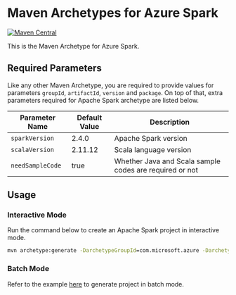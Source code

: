# Maven Archetypes for Azure Spark
[![Maven Central](!!!)](!!!)

This is the Maven Archetype for Azure Spark.

## Required Parameters

Like any other Maven Archetype, you are required to provide values for parameters `groupId`, `artifactId`, `version` and `package`.
On top of that, extra parameters required for Apache Spark archetype are listed below.

Parameter Name | Default Value | Description
---|---|---
`sparkVersion` | 2.4.0 | Apache Spark version
`scalaVersion` | 2.11.12 | Scala language version
`needSampleCode` | true | Whether Java and Scala sample codes are required or not

## Usage

### Interactive Mode

Run the command below to create an Apache Spark project in interactive mode.

```cmd
mvn archetype:generate -DarchetypeGroupId=com.microsoft.azure -DarchetypeArtifactId=azure-spark-archetype -DarchetypeVersion=1.0-SNAPSHOT
```

### Batch Mode
Refer to the example [here](https://maven.apache.org/archetype/maven-archetype-plugin/examples/generate-batch.html) to generate project in batch mode.